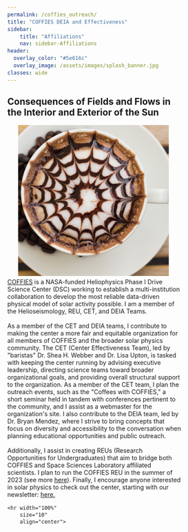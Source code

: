 ```yaml
---
permalink: /coffies_outreach/
title: "COFFIES DEIA and Effectiveness"
sidebar:
    title: "Affiliations"
    nav: sidebar-Affiliations
header:
  overlay_color: "#5e616c"
  overlay_image: /assets/images/splash_banner.jpg
classes: wide
---
```




<html>
<head>
<meta name="viewport" content="width=device-width, initial-scale=1">
<style>
* {
  box-sizing: border-box;
}

</style>
</head>
<body>

<h2>Consequences of Fields and Flows in the Interior and Exterior of the Sun</h2>

<style> 
  img {  
    width: 350px; 
    float: left; 
    margin-right: 25px;
    margin-left: 25px;
    margin-bottom: 5px;
  } 
</style> 
 
<img src="/assets/images/coffies_icon.jpg" alt = "logo" /> 
<div> 
 
<a href="https://coffies.stanford.edu/">COFFIES</a> is a NASA-funded Heliophysics Phase I Drive Science Center (DSC) working to establish a multi-institution collaboration to develop the most reliable data-driven physical model of solar activity possible. I am a member of the Helioseismology, REU, CET, and DEIA Teams. 
<br>
<br>
As a member of the CET and DEIA teams, I contribute to making the center a more fair and equitable organization for all members of COFFIES and the broader solar physics community. The CET (Center Effectiveness Team), led by "baristas"  Dr. Shea H. Webber and Dr. Lisa Upton, is tasked with keeping the center running by advising executive leadership, directing science teams toward broader organizational goals, and providing overall structural support to the organization. As a member of the CET team, I plan the outreach events, such as the "Coffees with COFFIES," a short seminar held in tandem with conferences pertinent to the community, and I assist as a webmaster for the organization's site. I also contribute to the DEIA team, led by Dr. Bryan Mendez, where I strive to bring concepts that focus on diversity and accessibility to the conversation when planning educational opportunities and public outreach.
<br>
<br>
Additionally, I assist in creating REUs (Research Opportunities for Undergraduates) that aim to bridge both COFFIES and Space Sciences Laboratory affiliated scientists. I plan to run the COFFIES REU in the summer of 2023 (see more <a href = "https://savssolarscience.com/COFFIES23"> here</a>). Finally, I encourage anyone interested in solar physics to check out the center, starting with our newsletter:
<a href="https://coffies.stanford.edu/news-events/newsletters">here.</a>


</div> 

    <hr width="100%"
        size="10"
        align="center">

 
</body>
</html>
